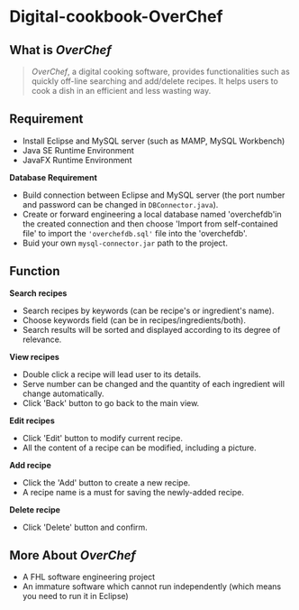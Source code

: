 # Digital-cookbook-OverChef

## What is *OverChef*
>*OverChef*, a digital cooking software, provides functionalities such as quickly off-line searching and add/delete recipes. It helps users to cook a dish in an efficient and less wasting way.

## Requirement
- Install Eclipse and MySQL server (such as MAMP, MySQL Workbench)
- Java SE Runtime Environment
- JavaFX Runtime Environment<br>

**Database Requirement**
 - Build connection between Eclipse and MySQL server (the port number and password can be changed in `DBConnector.java`).
 - Create or forward engineering a local database named 'overchefdb'in the created connection and then choose 'Import from self-contained file' to import the `'overchefdb.sql'` file into the 'overchefdb'.
 - Buid your own `mysql-connector.jar` path to the project.
 
## Function 
  **Search recipes**
  - Search recipes by keywords (can be recipe's or ingredient's name).
  - Choose keywords field (can be in recipes/ingredients/both).
  - Search results will be sorted and displayed according to its degree of relevance.

  **View recipes** 
  - Double click a recipe will lead user to its details.
  - Serve number can be changed and the quantity of each ingredient will change automatically.
  - Click 'Back' button to go back to the main view.

  **Edit recipes** 
  - Click 'Edit' button to modify current recipe.
  - All the content of a recipe can be modified, including a picture.
  
  **Add recipe** 
  - Click the 'Add' button to create a new recipe.
  - A recipe name is a must for saving the newly-added recipe.
  
  **Delete recipe**
  - Click 'Delete' button and confirm.

## More About *OverChef*
- A FHL software engineering project
- An immature software which cannot run independently (which means you need to run it in Eclipse)
